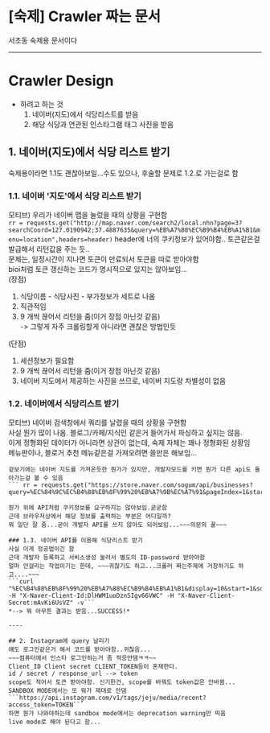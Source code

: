
[숙제] Crawler 짜는 문서
=================================
서초동 숙제용 문서이다
****
# Crawler Design

* 하려고 하는 것
  1. 네이버(지도)에서 식당리스트를 받음
  2. 해당 식당과 연관된 인스타그램 태그 사진을 받음
  
## 1. 네이버(지도)에서 식당 리스트 받기
숙제용이라면 1.1도 괜찮아보일...수도 있으나, 후술할 문제로 1.2.로 가는걸로 함
### 1.1. 네이버 '지도'에서 식당 리스트 받기
모티브) 우리가 네이버 맵을 눌렀을 때의 상황을 구현함  
``` rr = requests.get("http://map.naver.com/search2/local.nhn?page=3?searchCoord=127.0190942;37.4887635&query=%EB%A7%88%EC%B9%B4%EB%A1%B1&menu=location",headers=header) ```
header에 너의 쿠키정보가 있어야함.. 토큰같은걸 발급해서 리턴값을 주는 듯..  
문제는, 일정시간이 지나면 토큰이 만료되서 토큰을 따로 받아야함  
bioi처럼 토큰 갱신하는 코드가 명시적으로 있지는 않아보임...  
(장점)   
1. 식당이름 - 식당사진 - 부가정보가 세트로 나옴
2. 직관적임
3. 9 개씩 끊어서 리턴을 줌(이거 장점 아닌것 같음)  
-> 그렇게 자주 크롤링할게 아니라면 괜찮은 방법인듯  

(단점)
1. 세션정보가 필요함
2. 9 개씩 끊어서 리턴을 줌(이거 장점 아닌것 같음)  
3. 네이버 지도에서 제공하는 사진을 쓰므로, 네이버 지도랑 차별성이 없음

### 1.2. 네이버에서 식당리스트 받기
모티브) 네이버 검색창에서 쿼리를 날렸을 때의 상황을 구현함  
사실 뭔가 많이 나옴. 블로그/카페/지식인 같은거 들어가서 파싱하고 싶지는 않음.  
이게 정형화된 데이터가 아니라면 상관이 없는데, 숙제 자체는 꽤나 정형화된 상황임  
메뉴판이나, 블로거 추천 메뉴같은걸 가져오려면 쓸만은 해보임...  
~~~근데 어짜피 내가 안갈꺼라 굳이 짤필요는 없어보인다~~~   
겉보기에는 네이버 지도를 가져온듯한 뭔가가 있지만, 개발자모드를 키면 뭔가 다른 api도 돌아가는걸 볼 수 있음   
``` rr = requests.get("https://store.naver.com/sogum/api/businesses?query=%EC%84%9C%EC%B4%88%EB%8F%99%20%EB%A7%9B%EC%A7%91&pageIndex=1&start=13&display=100")```  

뭔가 위에 API처럼 쿠키정보를 요구하지는 않아보임.굳굳함  
근데 브라우저상에서 해당 정보를 출력하는 부분은 어디일까?  
뭐 일단 잘 줌...굳이 개발자 API를 쓰지 않아도 되어보임...~~~의문의 꿀~~~

### 1.3. 네이버 API를 이용해 식당리스트 받기
사실 이게 정공법이긴 함  
근데 개발자 등록하고 서비스생성 눌러서 별도의 ID-password 받아야함  
얼마 안걸리는 작업이기는 한데, ~~~귀찮기도 하고...크롤러 짜는주제에 거창하기도 하고....~~~   
```curl "%EC%B4%88%EB%8F%99%20%EB%A7%88%EC%B9%B4%EB%A1%B1&display=10&start=1&sort=random" -H "X-Naver-Client-Id:DlHWM1uoDznSIgv66VWC" -H "X-Naver-Client-Secret:mAvKi6UsVZ" -v```  
*--> 뭐 아무튼 결과는 받음...SUCCESS!*

----

## 2. Instagram에 query 날리기 
얘도 로그인같은거 해서 코드를 받아야함..귀찮음...  
~~~컴퓨터에서 인스타 로그인하는거 좀 적응안댐ㅋㅋ~~  
Client_ID Client secret CLIENT_TOKEN등이 혼재한다.  
id / secret / response_url --> token 
scope도 적어서 토큰 받아야함. 신기한건, scope를 바꿔도 token값은 안바뀜...  
SANDBOX MODE에서는 또 뭐가 제대로 안댐  
```https://api.instagram.com/v1/tags/jeju/media/recent?access_token=TOKEN```  
하면 뭔가 나와야하는데 sandbox mode에서는 deprecation warning만 띄움  
live mode로 해야 된다고 함...

